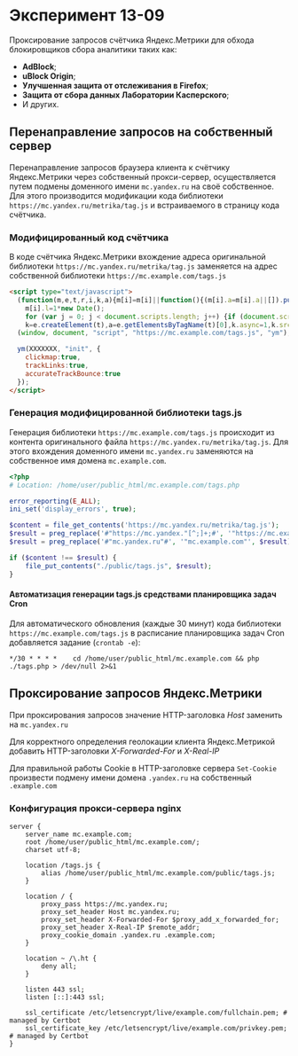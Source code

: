 # Эксперимент 13-09
Проксирование запросов счётчика Яндекс.Метрики для обхода блокировщиков сбора аналитики таких как:
- **AdBlock**;
- **uBlock Origin**;
- **Улучшенная защита от отслеживания в Firefox**;
- **Защита от сбора данных Лаборатории Касперского**;
- И других.

## Перенаправление запросов на собственный сервер

Перенаправление запросов браузера клиента к счётчику Яндекс.Метрики через собственный прокси-сервер,
осуществляется путем подмены доменного имени `mc.yandex.ru` на своё собственное.
Для этого производится модификации кода библиотеки `https://mc.yandex.ru/metrika/tag.js` и
встраиваемого в страницу кода счётчика.

### Модифицированный код счётчика

В коде счётчика Яндекс.Метрики вхождение адреса оригинальной библиотеки `https://mc.yandex.ru/metrika/tag.js` заменяется
на адрес собственной библиотеки `https://mc.example.com/tags.js`

```html
<script type="text/javascript">
  (function(m,e,t,r,i,k,a){m[i]=m[i]||function(){(m[i].a=m[i].a||[]).push(arguments)};
    m[i].l=1*new Date();
    for (var j = 0; j < document.scripts.length; j++) {if (document.scripts[j].src === r) { return; }}
    k=e.createElement(t),a=e.getElementsByTagName(t)[0],k.async=1,k.src=r,a.parentNode.insertBefore(k,a)})
  (window, document, "script", "https://mc.example.com/tags.js", "ym");

  ym(XXXXXXX, "init", {
    clickmap:true,
    trackLinks:true,
    accurateTrackBounce:true
  });
</script>
```

### Генерация модифицированной библиотеки tags.js

Генерация библиотеки `https://mc.example.com/tags.js` происходит из контента оригинального файла
`https://mc.yandex.ru/metrika/tag.js`. Для этого вхождения доменного имени `mc.yandex.ru` заменяются
на собственное имя домена `mc.example.com`.

```php
<?php
# Location: /home/user/public_html/mc.example.com/tags.php

error_reporting(E_ALL);
ini_set('display_errors', true);

$content = file_get_contents('https://mc.yandex.ru/metrika/tag.js');
$result = preg_replace('#"https://mc.yandex."[^;]+;#', '"https://mc.example.com";', $content);
$result = preg_replace('#"mc.yandex.ru"#', '"mc.example.com"', $result);

if ($content !== $result) {
    file_put_contents("./public/tags.js", $result);
}
```

#### Автоматизация генерации tags.js средствами планировщика задач Cron

Для автоматического обновления (каждые 30 минут) кода библиотеки `https://mc.example.com/tags.js`
в расписание планировщика задач Cron добавляется задание (`crontab -e`):
```text
*/30 * * * *    cd /home/user/public_html/mc.example.com && php ./tags.php > /dev/null 2>&1
```

## Проксирование запросов Яндекс.Метрики

При проксирования запросов значение HTTP-заголовка *Host* заменить на `mc.yandex.ru`

Для корректного определения геолокации клиента Яндекс.Метрикой добавить HTTP-заголовки *X-Forwarded-For* и *X-Real-IP*

Для правильной работы Cookie в HTTP-заголовке сервера `Set-Cookie` произвести подмену имени домена `.yandex.ru`
на собственный `.example.com`

### Конфигурация прокси-сервера nginx

```text
server {
    server_name mc.example.com;
    root /home/user/public_html/mc.example.com/;
    charset utf-8;

    location /tags.js {
        alias /home/user/public_html/mc.example.com/public/tags.js;
    }

    location / {
        proxy_pass https://mc.yandex.ru;
        proxy_set_header Host mc.yandex.ru;
        proxy_set_header X-Forwarded-For $proxy_add_x_forwarded_for;
        proxy_set_header X-Real-IP $remote_addr;
        proxy_cookie_domain .yandex.ru .example.com;
    }

    location ~ /\.ht {
        deny all;
    }

    listen 443 ssl;
    listen [::]:443 ssl;

    ssl_certificate /etc/letsencrypt/live/example.com/fullchain.pem; # managed by Certbot
    ssl_certificate_key /etc/letsencrypt/live/example.com/privkey.pem; # managed by Certbot
}
```
